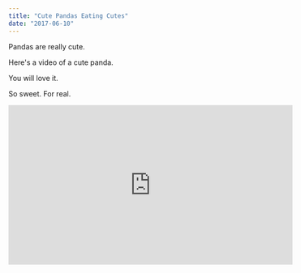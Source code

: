 ```yaml
---
title: "Cute Pandas Eating Cutes"
date: "2017-06-10"
---
```


Pandas are really cute.

Here's a video of a cute panda.

You will love it.

So sweet.
For real.

<iframe width="560" height="315" src="https://www.youtube.com/embed/4n0xNbfJLR8" frameborder="0" allowfullscreen></iframe>